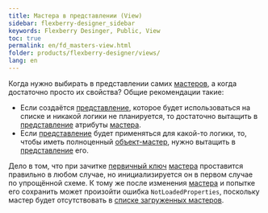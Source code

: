 ```yaml
---
title: Мастера в представлении (View)
sidebar: flexberry-designer_sidebar
keywords: Flexberry Desinger, Public, View
toc: true
permalink: en/fd_masters-view.html
folder: products/flexberry-designer/views/
lang: en
---
```


Когда нужно выбирать в представлении самих [мастеров](fd_master-association.html), а когда достаточно просто их свойства? Общие рекомендации такие:
* Если создаётся [представление](fd_view-definition.html), которое будет использоваться на списке и никакой логики не планируется, то достаточно вытащить в [представление](fd_view-definition.html) атрибуты [мастера](fd_master-association.html). 
* Если [представление](fd_view-definition.html) будет применяться для какой-то логики, то, чтобы иметь полноценный [объект-мастер](fd_master-association.html), нужно вытащить в [представление](fd_view-definition.html) его.

Дело в том, что при зачитке [первичный ключ](fo_primary-keys-objects.html) [мастера](fd_master-association.html) проставится правильно в любом случае, но инициализируется он в первом случае по упрощённой схеме. К тому же после изменения [мастера](fd_master-association.html) и попытке его сохранить может произойти ошибка `NotLoadedProperties`, поскольку мастер будет отсутствовать в [списке загруженных мастеров](fo_get-loaded-properties-and-check-loaded-property.html).

